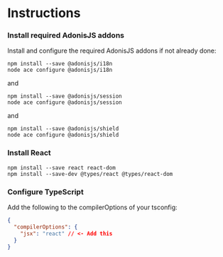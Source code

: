 # Instructions

### Install required AdonisJS addons

Install and configure the required AdonisJS addons if not already done:

```console
npm install --save @adonisjs/i18n
node ace configure @adonisjs/i18n
```

and

```console
npm install --save @adonisjs/session
node ace configure @adonisjs/session
```

and

```console
npm install --save @adonisjs/shield
node ace configure @adonisjs/shield
```

### Install React

```console
npm install --save react react-dom
npm install --save-dev @types/react @types/react-dom
```

### Configure TypeScript

Add the following to the compilerOptions of your tsconfig:

```json
{
  "compilerOptions": {
    "jsx": "react" // <- Add this
  }
}
```
